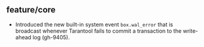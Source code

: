 ## feature/core

* Introduced the new built-in system event `box.wal_error` that is broadcast
  whenever Tarantool fails to commit a transaction to the write-ahead log
  (gh-9405).
